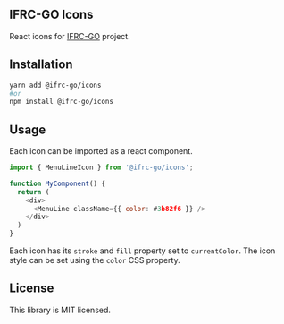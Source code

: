 ## IFRC-GO Icons
React icons for [IFRC-GO](https://github.com/IFRCGo/) project.

## Installation
```sh
yarn add @ifrc-go/icons
#or
npm install @ifrc-go/icons
```

## Usage

Each icon can be imported as a react component.
```js
import { MenuLineIcon } from '@ifrc-go/icons';

function MyComponent() {
  return (
    <div>
      <MenuLine className={{ color: #3b82f6 }} />
    </div>
  )
}
```
Each icon has its `stroke` and `fill` property set to `currentColor`.  The icon style can be set using the `color` CSS property.

## License

This library is MIT licensed.
